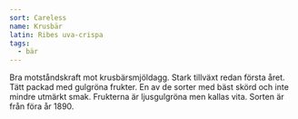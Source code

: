```yaml
---
sort: Careless
name: Krusbär
latin: Ribes uva-crispa
tags:
  - bär
---
```


Bra motståndskraft mot krusbärsmjöldagg. Stark tillväxt redan första året. Tätt packad med gulgröna frukter. En av de sorter med bäst skörd och inte mindre utmärkt smak. Frukterna är ljusgulgröna men kallas vita. Sorten är från föra år 1890.
